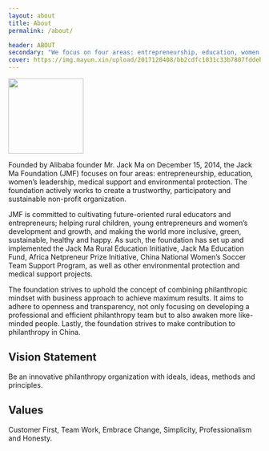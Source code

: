 ```yaml
---
layout: about
title: About
permalink: /about/

header: ABOUT
secondary: "We focus on four areas: entrepreneurship, education, women’s leadership, medical support and environmental protection"
cover: https://img.mayun.xin/upload/2017120408/bb2cdfc1031c33b7807fddeb877955b4.jpg
---
```


<img src="https://img.mayun.xin/upload/2018082107/caf37d26fdc7a73f428ab7e361e334a1.png" style="width: 150px"/>

Founded by Alibaba founder Mr. Jack Ma on December 15, 2014, the Jack Ma Foundation (JMF) focuses on four areas: entrepreneurship, education, women’s leadership, medical support and environmental protection. The foundation actively works to create a trustworthy, participatory and sustainable non-profit organization.

JMF is committed to cultivating future-oriented rural educators and entrepreneurs; helping rural children, young entrepreneurs and women’s development and growth, and making the world more inclusive, green, sustainable, healthy and happy. As such, the foundation has set up and implemented the Jack Ma Rural Education Initiative, Jack Ma Education Fund, Africa Netpreneur Prize Initiative, China National Women’s Soccer Team Support Program, as well as other environmental protection and medical support projects.

The foundation strives to uphold the concept of combining philanthropic mindset with business approach to achieve maximum results. It aims to adhere to openness and transparency, not only focusing on developing a professional and efficient philanthropy team but to also awaken more like-minded people. Lastly, the foundation strives to make contribution to philanthropy in China.

## Vision Statement

Be an innovative philanthropy organization with ideals, ideas, methods and principles.

## Values

Customer First, Team Work, Embrace Change, Simplicity, Professionalism and Honesty.